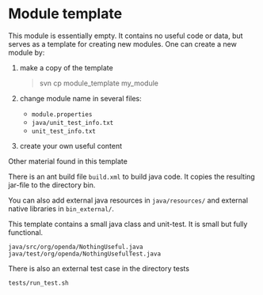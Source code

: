 # Module template

This module is essentially empty. It contains no useful code or data, but serves as
a template for creating new modules. One can create a new module by:

1.  make a copy of the template

    > svn cp module_template my_module

2.  change module name in several files:

    -   `module.properties`
    -   `java/unit_test_info.txt`
    -   `unit_test_info.txt`

3.  create your own useful content

Other material found in this template

There is an ant build file `build.xml` to build java code. It copies the resulting
jar-file to the directory bin.

You can also add external java resources in `java/resources/` and external native libraries in `bin_external/`.

This template contains a small java class and unit-test. It is small but fully functional.

    java/src/org/openda/NothingUseful.java
    java/test/org/openda/NothingUsefulTest.java

There is also an external test case in the directory tests

    tests/run_test.sh
